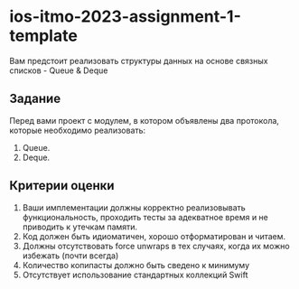 # ios-itmo-2023-assignment-1-template

Вам предстоит реализовать структуры данных на основе связных списков - Queue & Deque

## Задание

Перед вами проект с модулем, в котором объявлены два протокола, которые необходимо реализовать:
1. Queue. 
2. Deque. 

## Критерии оценки 

1. Ваши имплементации должны корректно реализовывать функциональность, проходить тесты за адекватное время и не приводить к утечкам памяти.
2. Код должен быть идиоматичен, хорошо отформатирован и читаем.
3. Должны отсутствовать force unwraps в тех случаях, когда их можно избежать (почти всегда)
4. Количество копипасты должно быть сведено к минимуму
5. Отсутствует использование стандартных коллекций Swift